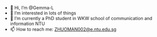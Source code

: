 - 👋 Hi, I’m @Gemma-L
- 👀 I’m interested in lots of things
- 🌱 I’m currently a PhD student in WKW school of communication and information NTU
- 📫 How to reach me: ZHUOMAN002@e.ntu.edu.sg

<!---
Gemma-L/Gemma-L is a ✨ special ✨ repository because its `README.md` (this file) appears on your GitHub profile.
You can click the Preview link to take a look at your changes.
--->
